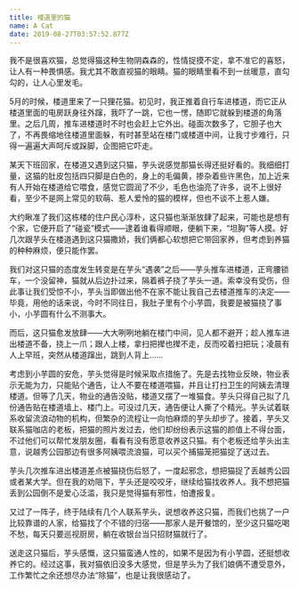 ```yaml
---
title: 楼道里的猫
name: A Cat
date: 2019-08-27T03:57:52.877Z
---
```

我不是很喜欢猫，总觉得猫这种生物阴森森的，性情捉摸不定，拿不准它的喜怒，让人有一种畏惧感。我尤其不敢直视猫的眼睛。猫的眼睛里看不到一丝暖意，直勾勾的，让人心里发毛。

5月的时候，楼道里来了一只狸花猫。初见时，我正推着自行车进楼道，而它正从楼道里面的电房跃身往外蹿，我吓了一跳，它也一愣，随即它就躲到楼道的角落里。之后几周，推车进楼道时不时也会赶上它外出。碰面次数多了，它胆子也大了，不再畏缩地往楼道里面躲，有时甚至站在楼门或楼道中间，让我寸步难行，只得一遍遍大声呵斥或跺脚，企图把它吓走。

某天下班回家，在楼道又遇到这只猫，芋头说感觉那猫长得还挺好看的。我细细打量，这猫的肚皮包括四只脚是白色的，身上的毛偏黄，掺杂着些许黑色，加上近来有人开始在楼道给它喂食，感觉它圆润了不少，毛色也油亮了许多，说不上很好看，至少不是网上常见的软萌、惹人爱怜的猫的模样，但也不谈不上惹人嫌。

大约瞅准了我们这栋楼的住户民心淳朴，这只猫也渐渐放肆了起来，可能也是想有个家，它便开启了“碰瓷”模式——逮着谁看得顺眼，便躺下来，“坦胸”等人摸。好几次跟芋头在楼道遇到这只猫撒娇，我们俩都心软想把它带回家养，但考虑到养猫的种种麻烦，便只能作罢。

我们对这只猫的态度发生转变是在芋头“遇袭”之后——芋头推车进楼道，正弯腰锁车，一个没留神，猫就从后边扑过来，隔着裤子挠了芋头一道。索幸没有受伤，但此事让我们受惊不小，芋头当即做出他不在家不能让我自己去楼道推车的决定——毕竟，用他的话来说，今时不同往日，我肚子里有个小芋圆，我要是被猫挠了事小，小芋圆有什么不测事大。

而后，这只猫愈发放肆——大大咧咧地躺在楼门中间，见人都不避开；趁人推车进出楼道不备，挠上一爪；跟人上楼，拿扫把撵也撵不走，反而咬着扫把玩；凌晨有人上早班，突然从楼道蹿出，跳到人背上……

考虑到小芋圆的安危，芋头觉得是时候采取点措施了。先是去找物业反映，物业表示无能为力，只能贴个通告，让人不要在楼道喂猫，并且让打扫卫生的阿姨去清理楼道。但等了几天，物业的通告没贴，楼道又摆了一堆猫食。芋头只得自己拟了几份通告贴在楼道墙上、楼门上。可没过几天，通告便让人撕了个精光。芋头试着联系收留流浪动物的机构，但繁杂的流程让一向怕麻烦的芋头却步了。接着，芋头又联系猫咖店的老板，把猫的照片发过去，他们却纷纷表示这猫的颜值上不得台面，不过他们可以帮忙发朋友圈，看看有没有愿意收养这只猫。有个老板还给芋头出主意，说越秀公园那边有很多阿姨喂流浪猫，可以买个捕猫笼把猫捉了送过去。

芋头几次推车进出楼道差点被猫挠伤后怒了，一度起邪念，想把猫捉了丢越秀公园或者某大学。但在我的劝阻下，芋头还是咬咬牙，继续给猫找收养人。我不想把猫丢到公园倒不是爱心泛滥，我只是觉得猫有邪性，怕遭报复。

又过了一阵子，终于陆续有几个人联系芋头，说想收养这只猫，而我们也挑了一户比较靠谱的人家，给猫找了个不错的归宿——那家人是开餐馆的，至少这只猫吃喝不愁，每天只要巡视厨房，躺在收银台当只招财猫就行了。

送走这只猫后，芋头感慨，这只猫蛮通人性的，如果不是因为有小芋圆，还挺想收养它的。经过这事，我对猫依旧没多大感觉，但是芋头为了我们娘俩不遭受意外，工作繁忙之余还想尽办法“除猫”，也是让我很感动了。

